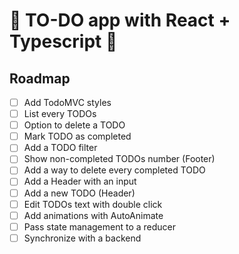 # 📝 TO-DO app with React + Typescript 📝

## Roadmap

- [ ] Add TodoMVC styles
- [ ] List every TODOs
- [ ] Option to delete a TODO
- [ ] Mark TODO as completed
- [ ] Add a TODO filter
- [ ] Show non-completed TODOs number (Footer)
- [ ] Add a way to delete every completed TODO
- [ ] Add a Header with an input
- [ ] Add a new TODO (Header)
- [ ] Edit TODOs text with double click
- [ ] Add animations with AutoAnimate
- [ ] Pass state management to a reducer
- [ ] Synchronize with a backend
